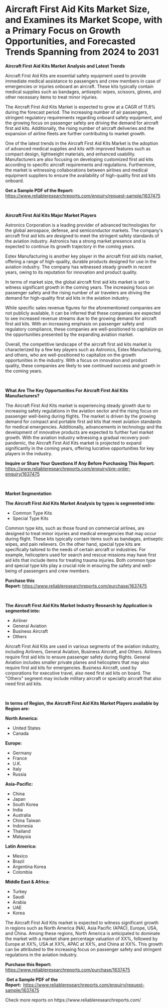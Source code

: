 <p><h1>Aircraft First Aid Kits Market Size, and Examines its Market Scope, with a Primary Focus on Growth Opportunities, and Forecasted Trends Spanning from 2024 to 2031</h1></p><p><strong>Aircraft First Aid Kits Market Analysis and Latest Trends</strong></p>
<p><p>Aircraft First Aid Kits are essential safety equipment used to provide immediate medical assistance to passengers and crew members in case of emergencies or injuries onboard an aircraft. These kits typically contain medical supplies such as bandages, antiseptic wipes, scissors, gloves, and other necessary items to treat minor injuries.</p><p>The Aircraft First Aid Kits Market is expected to grow at a CAGR of 11.8% during the forecast period. The increasing number of air passengers, stringent regulatory requirements regarding onboard safety equipment, and the growing focus on passenger safety are driving the demand for aircraft first aid kits. Additionally, the rising number of aircraft deliveries and the expansion of airline fleets are further contributing to market growth.</p><p>One of the latest trends in the Aircraft First Aid Kits Market is the adoption of advanced medical supplies and kits with improved features such as compact design, lightweight materials, and enhanced usability. Manufacturers are also focusing on developing customized first aid kits according to specific aircraft requirements and regulations. Furthermore, the market is witnessing collaborations between airlines and medical equipment suppliers to ensure the availability of high-quality first aid kits onboard.</p></p>
<p><strong>Get a Sample PDF of the Report:&nbsp;</strong> <a href="https://www.reliableresearchreports.com/enquiry/request-sample/1637475">https://www.reliableresearchreports.com/enquiry/request-sample/1637475</a></p>
<p>&nbsp;</p>
<p><strong>Aircraft First Aid Kits Major Market Players</strong></p>
<p><p>Astronics Corporation is a leading provider of advanced technologies for the global aerospace, defense, and semiconductor markets. The company's aircraft first aid kits are designed to meet the stringent safety standards of the aviation industry. Astronics has a strong market presence and is expected to continue its growth trajectory in the coming years.</p><p>Estex Manufacturing is another key player in the aircraft first aid kits market, offering a range of high-quality, durable products designed for use in the aviation industry. The company has witnessed steady growth in recent years, owing to its reputation for innovation and product quality.</p><p>In terms of market size, the global aircraft first aid kits market is set to witness significant growth in the coming years. The increasing focus on passenger safety and the rising number of air travelers are driving the demand for high-quality first aid kits in the aviation industry.</p><p>While specific sales revenue figures for the aforementioned companies are not publicly available, it can be inferred that these companies are expected to see increased revenue streams due to the growing demand for aircraft first aid kits. With an increasing emphasis on passenger safety and regulatory compliance, these companies are well-positioned to capitalize on the opportunities presented by the expanding aviation market.</p><p>Overall, the competitive landscape of the aircraft first aid kits market is characterized by a few key players such as Astronics, Estex Manufacturing, and others, who are well-positioned to capitalize on the growth opportunities in the industry. With a focus on innovation and product quality, these companies are likely to see continued success and growth in the coming years.</p></p>
<p>&nbsp;</p>
<p><strong>What Are The Key Opportunities For Aircraft First Aid Kits Manufacturers?</strong></p>
<p><p>The Aircraft First Aid Kits market is experiencing steady growth due to increasing safety regulations in the aviation sector and the rising focus on passenger well-being during flights. The market is driven by the growing demand for compact and portable first aid kits that meet aviation standards for medical emergencies. Additionally, advancements in technology and the development of innovative products are expected to further fuel market growth. With the aviation industry witnessing a gradual recovery post-pandemic, the Aircraft First Aid Kits market is projected to expand significantly in the coming years, offering lucrative opportunities for key players in the industry.</p></p>
<p><strong>Inquire or Share Your Questions If Any Before Purchasing This Report:</strong> <a href="https://www.reliableresearchreports.com/enquiry/pre-order-enquiry/1637475">https://www.reliableresearchreports.com/enquiry/pre-order-enquiry/1637475</a></p>
<p>&nbsp;</p>
<p><strong>Market Segmentation</strong></p>
<p><strong>The Aircraft First Aid Kits Market Analysis by types is segmented into:</strong></p>
<p><ul><li>Common Type Kits</li><li>Special Type Kits</li></ul></p>
<p><p>Common type kits, such as those found on commercial airlines, are designed to treat minor injuries and medical emergencies that may occur during flight. These kits typically contain items such as bandages, antiseptic wipes, and pain relievers. On the other hand, special type kits are specifically tailored to the needs of certain aircraft or industries. For example, helicopters used for search and rescue missions may have first aid kits that include items for treating trauma injuries. Both common type and special type kits play a crucial role in ensuring the safety and well-being of passengers and crew members.</p></p>
<p><strong>Purchase this Report:&nbsp;</strong><a href="https://www.reliableresearchreports.com/purchase/1637475">https://www.reliableresearchreports.com/purchase/1637475</a></p>
<p>&nbsp;</p>
<p><strong>The Aircraft First Aid Kits Market Industry Research by Application is segmented into:</strong></p>
<p><ul><li>Airliner</li><li>General Aviation</li><li>Business Aircraft</li><li>Others</li></ul></p>
<p><p>Aircraft First Aid Kits are used in various segments of the aviation industry, including Airliners, General Aviation, Business Aircraft, and Others. Airliners require first aid kits to ensure passenger safety during flights. General Aviation includes smaller private planes and helicopters that may also require first aid kits for emergencies. Business Aircraft, used by corporations for executive travel, also need first aid kits on board. The "Others" segment may include military aircraft or specialty aircraft that also need first aid kits.</p></p>
<p>&nbsp;</p>
<p><strong>In terms of Region, the Aircraft First Aid Kits Market Players available by Region are:</strong></p>
<p>
    <p> <strong> North America: </strong>
        <ul>
            <li>United States</li>
            <li>Canada</li>
        </ul>
        </p> 
    <p> <strong> Europe: </strong>
        <ul>
            <li>Germany</li>
            <li>France</li>
            <li>U.K.</li>
            <li>Italy</li>
            <li>Russia</li>
        </ul>
        </p> 
    <p> <strong> Asia-Pacific: </strong>
        <ul>
            <li>China</li>
            <li>Japan</li>
            <li>South Korea</li>
            <li>India</li>
            <li>Australia</li>
            <li>China Taiwan</li>
            <li>Indonesia</li>
            <li>Thailand</li>
            <li>Malaysia</li>
        </ul>
        </p> 
    <p> <strong> Latin America: </strong>
        <ul>
            <li>Mexico</li>
            <li>Brazil</li>
            <li>Argentina Korea</li>
            <li>Colombia</li>
        </ul>
        </p> 
    <p> <strong> Middle East & Africa: </strong>
        <ul>
            <li>Turkey</li>
            <li>Saudi</li>
            <li>Arabia</li>
            <li>UAE</li>
            <li>Korea</li>
        </ul>
    </p>
    </p>
<p><p>The Aircraft First Aid Kits market is expected to witness significant growth in regions such as North America (NA), Asia Pacific (APAC), Europe, USA, and China. Among these regions, North America is anticipated to dominate the market with a market share percentage valuation of XX%, followed by Europe at XX%, USA at XX%, APAC at XX%, and China at XX%. This growth can be attributed to the increasing focus on passenger safety and stringent regulations in the aviation industry.</p></p>
<p><strong>Purchase this Report: </strong><a href="https://www.reliableresearchreports.com/purchase/1637475">https://www.reliableresearchreports.com/purchase/1637475</a></p>
<p>&nbsp;<strong>Get a Sample PDF of the Report:&nbsp;&nbsp;</strong><a href="https://www.reliableresearchreports.com/enquiry/request-sample/1637475">https://www.reliableresearchreports.com/enquiry/request-sample/1637475</a></p>
<p><strong></strong></p>
<p>Check more reports on https://www.reliableresearchreports.com/</p>